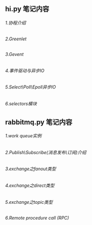 <h2>hi.py 笔记内容</h2>
<h6>1.协程介绍</h6>
<h6>2.Greenlet</h6>
<h6>3.Gevent</h6>
<h6>4.事件驱动与异步IO</h6>
<h6>5.Select\Poll\Epoll异步IO</h6>
<h6>6.selectors模块</h6>
<h2>rabbitmq.py 笔记内容</h2>
<h6>1.work queue实例</h6>
<h6>2.Publish\Subscribe(消息发布\订阅)介绍</h6>
<h6>3.exchange之fanout类型</h6>
<h6>4.exchange之direct类型</h6>
<h6>5.exchange之topic类型</h6>
<h6>6.Remote procedure call (RPC)</h6>
